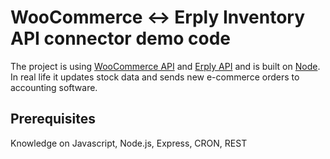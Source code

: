 # WooCommerce <-> Erply Inventory API connector demo code

The project is using [WooCommerce API](https://github.com/woocommerce/woocommerce-rest-api-js-lib) and [Erply API](https://learn-api.erply.com) and is built on [Node](https://nodejs.org). In real life it updates stock data and sends new e-commerce orders to accounting software.

## Prerequisites

Knowledge on Javascript, Node.js, Express, CRON, REST 


